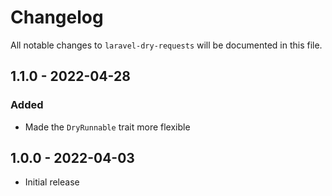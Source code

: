# Changelog

All notable changes to `laravel-dry-requests` will be documented in this file.

## 1.1.0 - 2022-04-28

### Added

- Made the `DryRunnable` trait more flexible

## 1.0.0 - 2022-04-03

- Initial release

